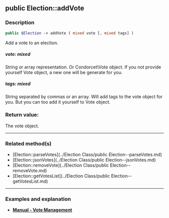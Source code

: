 ## public Election::addVote

### Description    

```php
public $Election -> addVote ( mixed vote [, mixed tags] )
```

Add a vote to an election.    


##### **vote:** *mixed*   
String or array representation. Or Condorcet\Vote object. If you not provide yourself Vote object, a new one will be generate for you.     



##### **tags:** *mixed*   
String separated by commas or an array. Will add tags to the vote object for you. But you can too add it yourself to Vote object.    



### Return value:   

The vote object.


---------------------------------------

### Related method(s)      

* [Election::parseVotes](../Election Class/public Election--parseVotes.md)    
* [Election::jsonVotes](../Election Class/public Election--jsonVotes.md)    
* [Election::removeVote](../Election Class/public Election--removeVote.md)    
* [Election::getVotesList](../Election Class/public Election--getVotesList.md)    

---------------------------------------

### Examples and explanation

* **[Manual - Vote Management](https://github.com/julien-boudry/Condorcet/wiki/II-%23-B.-Vote-management-%23-1.-Add-Vote)**    
